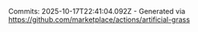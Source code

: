 Commits: 2025-10-17T22:41:04.092Z - Generated via https://github.com/marketplace/actions/artificial-grass
<br>
